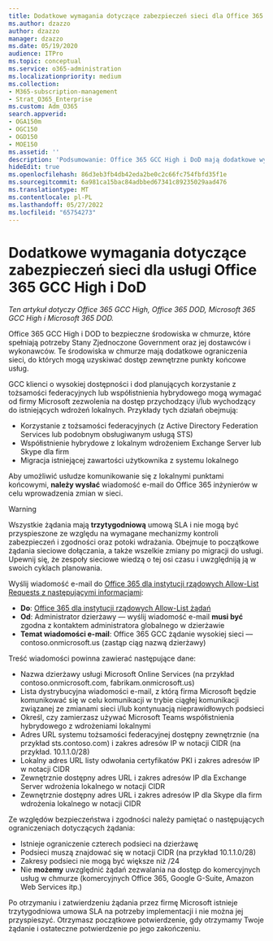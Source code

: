 ```yaml
---
title: Dodatkowe wymagania dotyczące zabezpieczeń sieci dla Office 365 GCC High i DoD
ms.author: dzazzo
author: dzazzo
manager: dzazzo
ms.date: 05/19/2020
audience: ITPro
ms.topic: conceptual
ms.service: o365-administration
ms.localizationpriority: medium
ms.collection:
- M365-subscription-management
- Strat_O365_Enterprise
ms.custom: Adm_O365
search.appverid:
- OGA150m
- OGC150
- OGD150
- MOE150
ms.assetid: ''
description: 'Podsumowanie: Office 365 GCC High i DoD mają dodatkowe wymagania dotyczące zabezpieczeń sieci'
hideEdit: true
ms.openlocfilehash: 86d3eb3fb4db42eda2be0c2c66fc754fbfd35f1e
ms.sourcegitcommit: 6a981ca15bac84adbbed67341c89235029aad476
ms.translationtype: MT
ms.contentlocale: pl-PL
ms.lasthandoff: 05/27/2022
ms.locfileid: "65754273"
---
```

# <a name="additional-network-security-requirements-for-office-365-gcc-high-and-dod"></a>Dodatkowe wymagania dotyczące zabezpieczeń sieci dla usługi Office 365 GCC High i DoD

*Ten artykuł dotyczy Office 365 GCC High, Office 365 DOD, Microsoft 365 GCC High i Microsoft 365 DOD.*

Office 365 GCC High i DOD to bezpieczne środowiska w chmurze, które spełniają potrzeby Stany Zjednoczone Government oraz jej dostawców i wykonawców.  Te środowiska w chmurze mają dodatkowe ograniczenia sieci, do których mogą uzyskiwać dostęp zewnętrzne punkty końcowe usług.

GCC klienci o wysokiej dostępności i dod planujących korzystanie z tożsamości federacyjnych lub współistnienia hybrydowego mogą wymagać od firmy Microsoft zezwolenia na dostęp przychodzący i/lub wychodzący do istniejących wdrożeń lokalnych.  Przykłady tych działań obejmują:

* Korzystanie z tożsamości federacyjnych (z Active Directory Federation Services lub podobnym obsługiwanym usługą STS)
* Współistnienie hybrydowe z lokalnym wdrożeniem Exchange Server lub Skype dla firm
* Migracja istniejącej zawartości użytkownika z systemu lokalnego

Aby umożliwić usłudze komunikowanie się z lokalnymi punktami końcowymi, **należy wysłać** wiadomość e-mail do Office 365 inżynierów w celu wprowadzenia zmian w sieci.

> [!WARNING]
> Wszystkie żądania mają **trzytygodniową** umową SLA i nie mogą być przyspieszone ze względu na wymagane mechanizmy kontroli zabezpieczeń i zgodności oraz potoki wdrażania.  Obejmuje to początkowe żądania sieciowe dołączania, a także wszelkie zmiany po migracji do usługi.  Upewnij się, że zespoły sieciowe wiedzą o tej osi czasu i uwzględniją ją w swoich cyklach planowania.

Wyślij wiadomość e-mail do [Office 365 dla instytucji rządowych Allow-List Requests z następującymi informacjami](mailto:o365gwlt@microsoft.com):

* **Do**: [Office 365 dla instytucji rządowych Allow-List żądań](mailto:o365gwlt@microsoft.com)
* **Od**: Administrator dzierżawy — wyślij wiadomość e-mail **musi być** zgodna z kontaktem administratora globalnego w dzierżawie
* **Temat wiadomości e-mail**: Office 365 GCC żądanie wysokiej sieci — contoso.onmicrosoft.us (zastąp ciąg nazwą dzierżawy)

Treść wiadomości powinna zawierać następujące dane:

* Nazwa dzierżawy usługi Microsoft Online Services (na przykład contoso.onmicrosoft.com, fabrikam.onmicrosoft.us)
* Lista dystrybucyjna wiadomości e-mail, z którą firma Microsoft będzie komunikować się w celu komunikacji w trybie ciągłej komunikacji związanej ze zmianami sieci i/lub kontynuacją nieprawidłowych podsieci
* Określ, czy zamierzasz używać Microsoft Teams współistnienia hybrydowego z wdrożeniami lokalnymi
* Adres URL systemu tożsamości federacyjnej dostępny zewnętrznie (na przykład sts.contoso.com) i zakres adresów IP w notacji CIDR (na przykład. 10.1.1.0/28)
* Lokalny adres URL listy odwołania certyfikatów PKI i zakres adresów IP w notacji CIDR
* Zewnętrznie dostępny adres URL i zakres adresów IP dla Exchange Server wdrożenia lokalnego w notacji CIDR
* Zewnętrznie dostępny adres URL i zakres adresów IP dla Skype dla firm wdrożenia lokalnego w notacji CIDR

Ze względów bezpieczeństwa i zgodności należy pamiętać o następujących ograniczeniach dotyczących żądania:

* Istnieje ograniczenie czterech podsieci na dzierżawę
* Podsieci muszą znajdować się w notacji CIDR (na przykład 10.1.1.0/28)
* Zakresy podsieci nie mogą być większe niż /24
* Nie **możemy** uwzględnić żądań zezwalania na dostęp do komercyjnych usług w chmurze (komercyjnych Office 365, Google G-Suite, Amazon Web Services itp.)

Po otrzymaniu i zatwierdzeniu żądania przez firmę Microsoft istnieje trzytygodniowa umowa SLA na potrzeby implementacji i nie można jej przyspieszyć.  Otrzymasz początkowe potwierdzenie, gdy otrzymamy Twoje żądanie i ostateczne potwierdzenie po jego zakończeniu.
